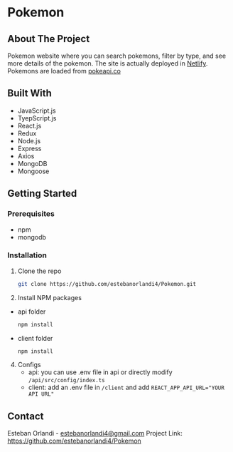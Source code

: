 # Pokemon

## About The Project

Pokemon website where you can search pokemons, filter by type, and see more details of the pokemon.
The site is actually deployed in [Netlify](https://esteban-pokedex.netlify.app).
Pokemons are loaded from [pokeapi.co](https://pokeapi.co/)

## Built With

- JavaScript.js
- TyepScript.js
- React.js
- Redux
- Node.js
- Express
- Axios
- MongoDB
- Mongoose

## Getting Started

### Prerequisites

- npm
- mongodb

### Installation

1. Clone the repo
   ```sh
   git clone https://github.com/estebanorlandi4/Pokemon.git
   ```

3. Install NPM packages

- api folder 
  ```sh
  npm install
  ```
- client folder
  ```sh
  npm install
  ```
  
4. Configs
   - api: you can use .env file in api or directly modify `/api/src/config/index.ts`
   - client: add an .env file in `/client` and add `REACT_APP_API_URL="YOUR API URL"`

## Contact

Esteban Orlandi - estebanorlandi4@gmail.com
Project Link: https://github.com/estebanorlandi4/Pokemon
